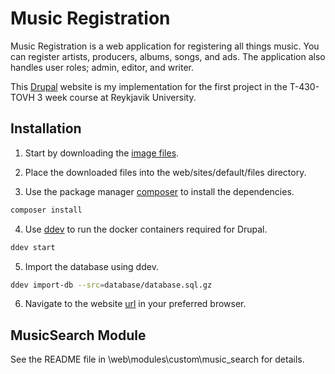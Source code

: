 # Music Registration

Music Registration is a web application for registering all things music.
You can register artists, producers, albums, songs, and ads.
The application also handles user roles; admin, editor, and writer.

This [Drupal](https://www.drupal.org/) website is my implementation for the first project in the T-430-TOVH 3 week course at Reykjavik University.


## Installation
1. Start by downloading the [image files](https://drive.google.com/drive/folders/1cIuiORt2m4Fw-8zD0qUPeEJUI4Xx0Kwz?usp=sharing).

2. Place the downloaded files into the web/sites/default/files directory.

3. Use the package manager [composer](https://getcomposer.org/) to install the dependencies.

```bash
composer install
```

4. Use [ddev](https://www.ddev.com/) to run the docker containers required for Drupal.

```bash
ddev start
```

5. Import the database using ddev.

```bash
ddev import-db --src=database/database.sql.gz
```

6. Navigate to the website [url](https://music-registration.ddev.site/) in your preferred browser.

## MusicSearch Module
See the README file in \web\modules\custom\music_search for details.
